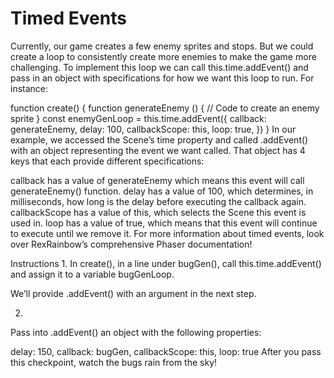 # Timed Events
Currently, our game creates a few enemy sprites and stops. But we could create a loop to consistently create more enemies to make the game more challenging. To implement this loop we can call this.time.addEvent() and pass in an object with specifications for how we want this loop to run. For instance:

function create() {
  function generateEnemy () { 
    // Code to create an enemy sprite
  }
  const enemyGenLoop = this.time.addEvent({
    callback: generateEnemy,
    delay: 100,
    callbackScope: this,
    loop: true,
  })
} 
In our example, we accessed the Scene’s time property and called .addEvent() with an object representing the event we want called. That object has 4 keys that each provide different specifications:

callback has a value of generateEnemy which means this event will call generateEnemy() function.
delay has a value of 100, which determines, in milliseconds, how long is the delay before executing the callback again.
callbackScope has a value of this, which selects the Scene this event is used in.
loop has a value of true, which means that this event will continue to execute until we remove it.
For more information about timed events, look over RexRainbow’s comprehensive Phaser documentation!

Instructions
1.
In create(), in a line under bugGen(), call this.time.addEvent() and assign it to a variable bugGenLoop.

We’ll provide .addEvent() with an argument in the next step.

2.
Pass into .addEvent() an object with the following properties:

delay: 150,
callback: bugGen,
callbackScope: this,
loop: true
After you pass this checkpoint, watch the bugs rain from the sky!

